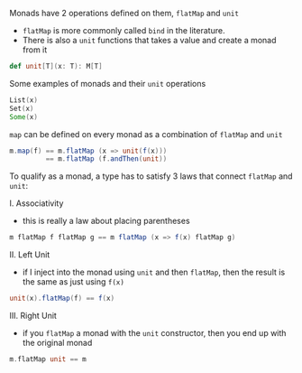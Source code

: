 Monads have 2 operations defined on them, `flatMap` and `unit`

- `flatMap` is more commonly called `bind` in the literature.
- There is also a `unit` functions that takes a value and create a monad from it

```Scala
def unit[T](x: T): M[T]
```

Some examples of monads and their `unit` operations

```Scala
List(x)
Set(x)
Some(x)
```

`map` can be defined on every monad as a combination of `flatMap` and `unit`

```Scala
m.map(f) == m.flatMap (x => unit(f(x)))
         == m.flatMap (f.andThen(unit))
```

To qualify as a monad, a type has to satisfy 3 laws that connect `flatMap` and `unit`:

I. Associativity
- this is really a law about placing parentheses

```Scala
m flatMap f flatMap g == m flatMap (x => f(x) flatMap g)
```

II. Left Unit
- if I inject into the monad using `unit` and then `flatMap`, then the result is the same as just using `f(x)`

```Scala
unit(x).flatMap(f) == f(x)
```

III. Right Unit
- if you `flatMap` a monad with the `unit` constructor, then you end up with the original monad

```Scala
m.flatMap unit == m
```

